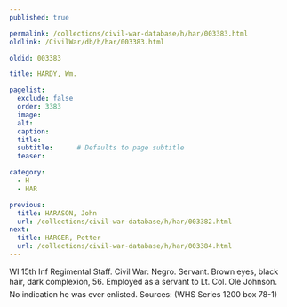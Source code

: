 ```yaml
---
published: true

permalink: /collections/civil-war-database/h/har/003383.html
oldlink: /CivilWar/db/h/har/003383.html

oldid: 003383

title: HARDY, Wm.

pagelist:
  exclude: false
  order: 3383
  image: 
  alt:
  caption:
  title:
  subtitle:      # Defaults to page subtitle
  teaser:

category: 
  - H 
  - HAR

previous:
  title: HARASON, John
  url: /collections/civil-war-database/h/har/003382.html  
next:
  title: HARGER, Petter
  url: /collections/civil-war-database/h/har/003384.html   
---
```

WI 15th Inf Regimental Staff. Civil War: Negro. Servant. Brown eyes, black hair, dark complexion, 5&#146;6&#148;. Employed as a servant to Lt. Col. Ole Johnson. No indication he was ever enlisted. Sources: (WHS Series 1200 box 78-1)